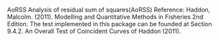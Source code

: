AoRSS
Analysis of residual sum of squares(AoRSS)
Reference: Haddon, Malcolm. (2011). Modelling and Quantitative Methods in Fisheries 2nd Edition. 
The test implemented in this package can be founded at Section 9.4.2. An Overall Test of Coincident Curves of Haddon (2011).

